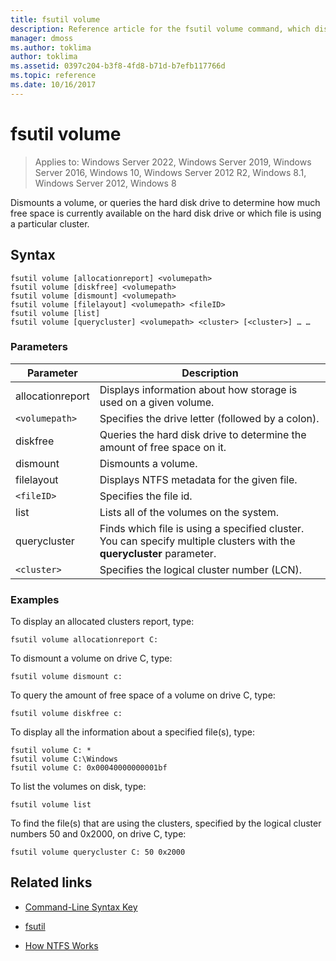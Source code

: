 ```yaml
---
title: fsutil volume
description: Reference article for the fsutil volume command, which dismounts a volume, or queries the hard disk drive to determine how much free space is currently available on the hard disk drive or which file is using a particular cluster.
manager: dmoss
ms.author: toklima
author: toklima
ms.assetid: 0397c204-b3f8-4fd8-b71d-b7efb117766d
ms.topic: reference
ms.date: 10/16/2017
---
```


# fsutil volume

>Applies to: Windows Server 2022, Windows Server 2019, Windows Server 2016, Windows 10, Windows Server 2012 R2, Windows 8.1, Windows Server 2012, Windows 8

Dismounts a volume, or queries the hard disk drive to determine how much free space is currently available on the hard disk drive or which file is using a particular cluster.

## Syntax

```
fsutil volume [allocationreport] <volumepath>
fsutil volume [diskfree] <volumepath>
fsutil volume [dismount] <volumepath>
fsutil volume [filelayout] <volumepath> <fileID>
fsutil volume [list]
fsutil volume [querycluster] <volumepath> <cluster> [<cluster>] … …
```

### Parameters

| Parameter | Description |
| --------- | ----------- |
| allocationreport | Displays information about how storage is used on a given volume. |
| `<volumepath>` | Specifies the drive letter (followed by a colon). |
| diskfree | Queries the hard disk drive to determine the amount of free space on it. |
| dismount | Dismounts a volume. |
| filelayout | Displays NTFS metadata for the given file. |
| `<fileID>` | Specifies the file id. |
| list | Lists all of the volumes on the system. |
| querycluster | Finds which file is using a specified cluster. You can specify multiple clusters with the **querycluster** parameter. |
| `<cluster>` | Specifies the logical cluster number (LCN). |

### Examples

To display an allocated clusters report, type:

```
fsutil volume allocationreport C:
```

To dismount a volume on drive C, type:

```
fsutil volume dismount c:
```

To query the amount of free space of a volume on drive C, type:

```
fsutil volume diskfree c:
```

To display all the information about a specified file(s), type:

```
fsutil volume C: *
fsutil volume C:\Windows
fsutil volume C: 0x00040000000001bf
```

To list the volumes on disk, type:

```
fsutil volume list
```

To find the file(s) that are using the clusters, specified by the logical cluster numbers 50 and 0x2000, on drive C, type:

```
fsutil volume querycluster C: 50 0x2000
```

## Related links

- [Command-Line Syntax Key](command-line-syntax-key.md)

- [fsutil](fsutil.md)

- [How NTFS Works](/previous-versions/windows/it-pro/windows-server-2003/cc781134(v=ws.10))
